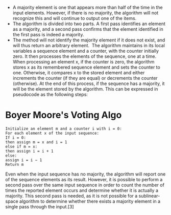 * A majority element is one that appears more than half of the time in the input elements. However, if there is no majority, the algorithm will not recognize this and will continue to output one of the items.
​
* The algorithm is divided into two parts. A first pass identifies an element as a majority, and a second pass confirms that the element identified in the first pass is indeed a majority.
​
* The method will not identify the majority element if it does not exist, and will thus return an arbitrary element.
​
The algorithm maintains in its local variables a sequence element and a counter, with the counter initially zero. It then processes the elements of the sequence, one at a time. When processing an element x, if the counter is zero, the algorithm stores x as its remembered sequence element and sets the counter to one. Otherwise, it compares x to the stored element and either increments the counter (if they are equal) or decrements the counter (otherwise). At the end of this process, if the sequence has a majority, it will be the element stored by the algorithm. This can be expressed in pseudocode as the following steps:
​
# Boyer Moore's Voting Algo
```
Initialize an element m and a counter i with i = 0:
For each element x of the input sequence:
If i = 0:
then assign m = x and i = 1
else if m = x:
then assign i = i + 1
else:
assign i = i − 1
Return m
```
Even when the input sequence has no majority, the algorithm will report one of the sequence elements as its result. However, it is possible to perform a second pass over the same input sequence in order to count the number of times the reported element occurs and determine whether it is actually a majority. This second pass is needed, as it is not possible for a sublinear-space algorithm to determine whether there exists a majority element in a single pass through the input.[3]
​
